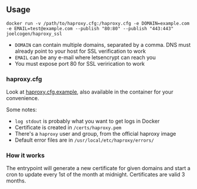 ## Usage

    docker run -v /path/to/haproxy.cfg:/haproxy.cfg -e DOMAIN=example.com -e EMAIL=test@example.com --publish "80:80" --publish "443:443" joelcogen/haproxy_ssl

- `DOMAIN` can contain multiple domains, separated by a comma. DNS must already point to your host for SSL verification to work
- `EMAIL` can be any e-mail where letsencrypt can reach you
- You must expose port 80 for SSL verirication to work

### haproxy.cfg

Look at [haproxy.cfg.example](./haproxy.cfg.example), also available in the container for your convenience.

Some notes:

- `log stdout` is probably what you want to get logs in Docker
- Certificate is created in `/certs/haproxy.pem`
- There's a `haproxy` user and group, from the official haproxy image
- Default error files are in `/usr/local/etc/haproxy/errors/`

### How it works

The entrypoint will generate a new certificate for given domains and start a cron to update every 1st of the month at midnight. Certificates are valid 3 months.
